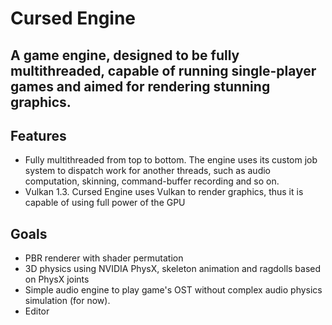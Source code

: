 # Cursed Engine
## A game engine, designed to be fully multithreaded, capable of running single-player games and aimed for rendering stunning graphics.

## Features
* Fully multithreaded from top to bottom. The engine uses its custom job system to dispatch work for another threads, such as audio computation, skinning, command-buffer recording and so on.
* Vulkan 1.3. Cursed Engine uses Vulkan to render graphics, thus it is capable of using full power of the GPU

## Goals
* PBR renderer with shader permutation
* 3D physics using NVIDIA PhysX, skeleton animation and ragdolls based on PhysX joints
* Simple audio engine to play game's OST without complex audio physics simulation (for now).
* Editor 